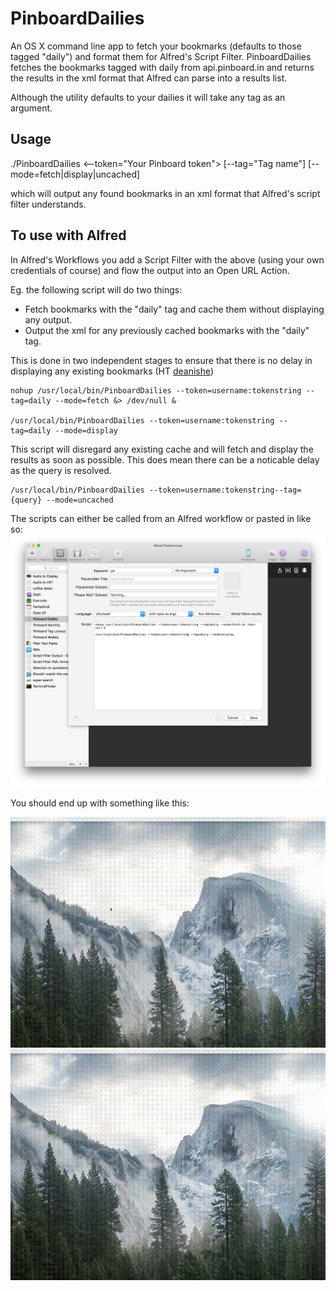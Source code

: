 PinboardDailies
===============

An OS X command line app to fetch your bookmarks (defaults to those tagged "daily") and format them for Alfred's Script Filter.
PinboardDailies fetches the bookmarks tagged with daily from api.pinboard.in and returns the results 
in the xml format that Alfred can parse into a results list. 

Although the utility defaults to your dailies it will take any tag as an argument.

## Usage

./PinboardDailies <--token="Your Pinboard token"> [--tag="Tag name"] [--mode=fetch|display|uncached] 

which will output any found bookmarks in an xml format that Alfred's script filter understands.

## To use with Alfred
In Alfred's Workflows you add a Script Filter with the above (using your own credentials of course) 
and flow the output into an Open URL Action.


Eg. the following script will do two things:
* Fetch bookmarks with the "daily" tag and cache them without displaying any output.
* Output the xml for any previously cached bookmarks with the "daily" tag. 

This is done in two independent stages to ensure that there is no delay in displaying any existing bookmarks (HT [deanishe](https://github.com/deanishe))

```
nohup /usr/local/bin/PinboardDailies --token=username:tokenstring --tag=daily --mode=fetch &> /dev/null &

/usr/local/bin/PinboardDailies --token=username:tokenstring --tag=daily --mode=display
```

This script will disregard any existing cache and will fetch and display the results as soon as possible. This does mean there can be a noticable delay as the query is resolved.

```
/usr/local/bin/PinboardDailies --token=username:tokenstring--tag={query} --mode=uncached
```
The scripts can either be called from an Alfred workflow or pasted in like so:
![](alfredScript.png?raw=true "Screenshot of Alfred Script.")

You should end up with something like this:

![](ShowPD.gif?raw=true "Screenshot of Alfred showing Pinboard Dailies.")
![](ShowPB.gif?raw=true "Screenshot of Alfred showing Pinboard tag search.")
